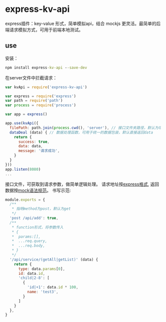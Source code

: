 # express-kv-api

express插件：key-value 形式，简单模拟api，结合 mockjs 更灵活。最简单的后端请求模拟方式，可用于前端本地测试。

## use

安装：

```cmd
npm install express-kv-api --save-dev
```

在server文件中拦截请求：

```js
var kvApi = require('express-kv-api')

var express = require('express')
var path = require('path')
var process = require('process')

var app = express()

app.use(kvApi({
  filePath: path.join(process.cwd(), 'server'), // 接口文件夹路径，默认为项目下的`server`文件
  dataDeal (data) { // 数据处理函数，可用于统一的数据包装，默认直接返回data
    return {
      success: true,
      data: data,
      message: '请求成功',
    }
  }
}))
app.listen(8080)
...

```

接口文件，可获取到请求参数，做简单逻辑处理。
请求地址按[express格式](http://expressjs.com/en/4x/api.html#path-examples),
返回数据按[mock语法规范](https://github.com/nuysoft/Mock/wiki/Syntax-Specification)。
书写示范:

```js
module.exports = {
  /**
   * 指明method为post，默认为get
   */
  'post /api/add': true,
  /**
   * function形式，将参数传入
   * {
   *  params:[],
   *  ...req.query,
   *  ...req.body,
   * }
   */
  '/api/service/(getAll|getList)' (data) {
    return {
      type: data.params[0],
      id: data.id,
      'child|2-8': [
        {
          'id|+1': data.id * 100,
          name: 'test3',
        }
      ]
    }
  },
}
```